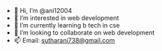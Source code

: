- 👋 Hi, I’m @ani12004
- 👀 I’m interested in web development 
- 🌱 I’m currently learning b tech in cse
- 💞️ I’m looking to collaborate on web development
- 📫 Email: sutharani738@gmail.com

<!---
ani12004/ani12004 is a ✨ special ✨ repository because its `README.md` (this file) appears on your GitHub profile.
You can click the Preview link to take a look at your changes.
--->
